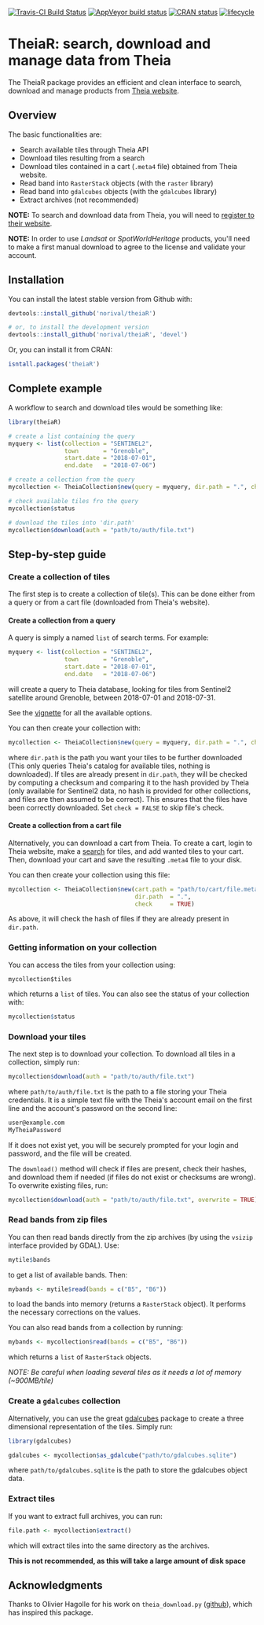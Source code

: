 [![Travis-CI Build Status](https://travis-ci.org/norival/theiaR.svg?branch=master)](https://travis-ci.org/norival/theiaR)
[![AppVeyor build status](https://ci.appveyor.com/api/projects/status/github/norival/theiaR?branch=master&svg=true)](https://ci.appveyor.com/project/norival/theiaR)
[![CRAN status](https://www.r-pkg.org/badges/version/theiaR)](https://cran.r-project.org/package=theiaR)
[![lifecycle](https://img.shields.io/badge/lifecycle-stable-green.svg)](https://www.tidyverse.org/lifecycle/#stable)

# TheiaR: search, download and manage data from Theia

The TheiaR package provides an efficient and clean interface to search, download
and manage products from [Theia website](https://theia.cnes.fr/atdistrib/rocket/#/home).


## Overview

The basic functionalities are:

- Search available tiles through Theia API
- Download tiles resulting from a search
- Download tiles contained in a cart (`.meta4` file) obtained from Theia
  website.
- Read band into `RasterStack` objects (with the `raster` library)
- Read band into `gdalcubes` objects (with the `gdalcubes` library)
- Extract archives (not recommended)

__NOTE:__ To search and download data from Theia, you will need to [register to
their website](https://sso.theia-land.fr/theia/register/register.xhtml).

__NOTE:__ In order to use _Landsat_ or _SpotWorldHeritage_ products, you'll need
to make a first manual download to agree to the license and validate your
account.


## Installation

You can install the latest stable version from Github with:

``` r
devtools::install_github('norival/theiaR')

# or, to install the development version
devtools::install_github('norival/theiaR', 'devel')
```

Or, you can install it from CRAN:

``` r
isntall.packages('theiaR')
```


## Complete example

A workflow to search and download tiles would be something like:

``` r
library(theiaR)

# create a list containing the query
myquery <- list(collection = "SENTINEL2",
                town       = "Grenoble",
                start.date = "2018-07-01",
                end.date   = "2018-07-06")

# create a collection from the query
mycollection <- TheiaCollection$new(query = myquery, dir.path = ".", check = TRUE)

# check available tiles fro the query
mycollection$status

# download the tiles into 'dir.path'
mycollection$download(auth = "path/to/auth/file.txt")
```


## Step-by-step guide


### Create a collection of tiles

The first step is to create a collection of tile(s). This can be done either
from a query or from a cart file (downloaded from Theia's website).


#### Create a collection from a query

A query is simply a named `list` of search terms. For example:

``` r
myquery <- list(collection = "SENTINEL2",
                town       = "Grenoble",
                start.date = "2018-07-01",
                end.date   = "2018-07-06")
```

will create a query to Theia database, looking for tiles from Sentinel2
satellite around Grenoble, between 2018-07-01 and 2018-07-31.

See the [vignette](https://theiar.norival.dev) for all the available options.

You can then create your collection with:

``` r
mycollection <- TheiaCollection$new(query = myquery, dir.path = ".", check = TRUE)
```

where `dir.path` is the path you want your tiles to be further downloaded (This
only queries Theia's catalog for available tiles, nothing is downloaded). If
tiles are already present in `dir.path`, they will be checked by computing a
checksum and comparing it to the hash provided by Theia (only available for
Sentinel2 data, no hash is provided for other collections, and files are then
assumed to be correct). This ensures that the files have been correctly
downloaded. Set `check = FALSE` to skip file's check.


#### Create a collection from a cart file

Alternatively, you can download a cart from Theia. To create a cart, login to
Theia website, make a [search](https://theia.cnes.fr/atdistrib/rocket/#/home)
for tiles, and add wanted tiles to your cart. Then, download your cart and save
the resulting `.meta4` file to your disk.

You can then create your collection using this file:

``` r
mycollection <- TheiaCollection$new(cart.path = "path/to/cart/file.meta4",
                                    dir.path  = ".",
                                    check     = TRUE)
```

As above, it will check the hash of files if they are already present in
`dir.path`.


### Getting information on your collection

You can access the tiles from your collection using:

```
mycollection$tiles
```

which returns a `list` of tiles. You can also see the status of your collection
with:

``` r
mycollection$status
```


### Download your tiles

The next step is to download your collection. To download all tiles in a
collection, simply run:

``` r
mycollection$download(auth = "path/to/auth/file.txt")
```

where `path/to/auth/file.txt` is the path to a file storing your Theia
credentials. It is a simple text file with the Theia's account email on the
first line and the account's password on the second line:

``` txt
user@example.com
MyTheiaPassword
```

If it does not exist yet, you will be securely prompted for your login and
password, and the file will be created.

The `download()` method will check if files are present, check their hashes,
and download them if needed (if files do not exist or checksums are wrong). To
overwrite existing files, run:

``` r
mycollection$download(auth = "path/to/auth/file.txt", overwrite = TRUE)
```


### Read bands from zip files

You can then read bands directly from the zip archives (by using the `vsizip`
interface provided by GDAL). Use:

``` r
mytile$bands
```

to get a list of available bands. Then:

``` r
mybands <- mytile$read(bands = c("B5", "B6"))
```

to load the bands into memory (returns a `RasterStack` object). It performs the
necessary corrections on the values.

You can also read bands from a collection by running:

``` r
mybands <- mycollection$read(bands = c("B5", "B6"))
```

which returns a `list` of `RasterStack` objects.

_NOTE: Be careful when loading several tiles as it needs a lot of memory (~900MB/tile)_


### Create a `gdalcubes` collection

Alternatively, you can use the great [gdalcubes](https://github.com/appelmar/gdalcubes_R)
package to create a three dimensional representation of the tiles. Simply run:

``` r
library(gdalcubes)

gdalcubes <- mycollection$as_gdalcube("path/to/gdalcubes.sqlite")
```

where `path/to/gdalcubes.sqlite` is the path to store the gdalcubes object data.


### Extract tiles

If you want to extract full archives, you can run:

``` r
file.path <- mycollection$extract()
```

which will extract tiles into the same directory as the archives.

**This is not recommended, as this will take a large amount of disk space**


## Acknowledgments

Thanks to Olivier Hagolle for his work on `theia_download.py`
([github](https://github.com/olivierhagolle/theia_download)), which has inspired
this package.
